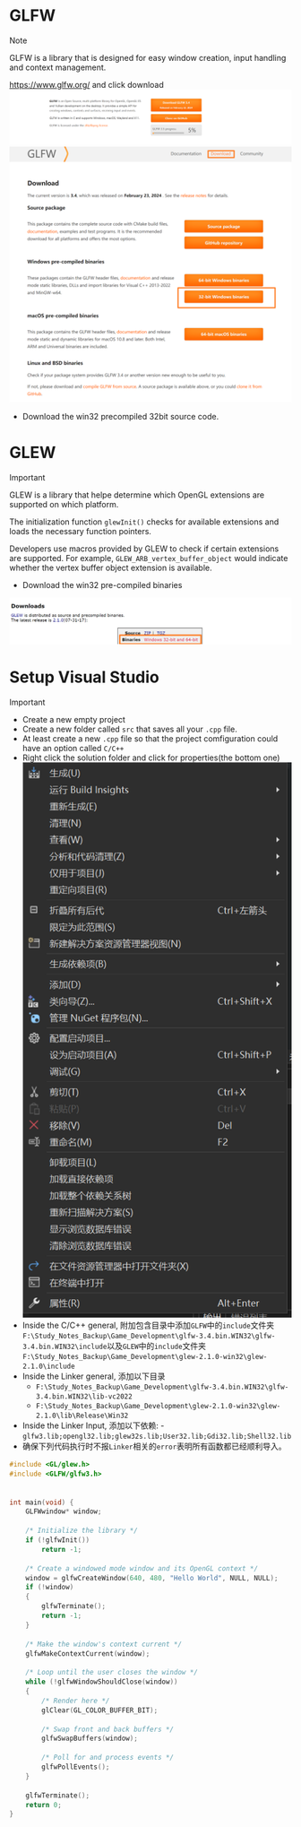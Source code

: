 # GLFW
> [!note]
> GLFW is a library that is designed for easy window creation, input handling and context management.
> 
> https://www.glfw.org/ and click download
> ![](1_Setup_OpenGL.assets/image-20240510104917718.png)![](1_Setup_OpenGL.assets/image-20240526093310779.png)
> - Download the win32 precompiled 32bit source code.


# GLEW
> [!important]
> GLEW is a library that helpe determine which OpenGL extensions are supported on which platform.
> 
> The initialization function `glewInit()` checks for available extensions and loads the necessary function pointers.
> 
> Developers use macros provided by GLEW to check if certain extensions are supported. For example, `GLEW_ARB_vertex_buffer_object` would indicate whether the vertex buffer object extension is available.
> 
> - Download the win32 pre-compiled binaries
> 
> ![](1_Setup_OpenGL.assets/image-20240526093232731.png)





# Setup Visual Studio
> [!important]
> - Create a new empty project
> - Create a new folder called `src` that saves all your `.cpp` file.
> - At least create a new `.cpp` file so that the project comfiguration could have an option called `C/C++`
> - Right click the solution folder and click for properties(the bottom one)
> ![](1_Setup_OpenGL.assets/image-20240526093505996.png)
> - Inside the C/C++ general, 附加包含目录中添加`GLFW`中的`include`文件夹`F:\Study_Notes_Backup\Game_Development\glfw-3.4.bin.WIN32\glfw-3.4.bin.WIN32\include`以及`GLEW`中的`include`文件夹`F:\Study_Notes_Backup\Game_Development\glew-2.1.0-win32\glew-2.1.0\include`
> - Inside the Linker general, 添加以下目录
> 	- `F:\Study_Notes_Backup\Game_Development\glfw-3.4.bin.WIN32\glfw-3.4.bin.WIN32\lib-vc2022`
> 	- `F:\Study_Notes_Backup\Game_Development\glew-2.1.0-win32\glew-2.1.0\lib\Release\Win32`
> - Inside the Linker Input, 添加以下依赖:
> 	-`glfw3.lib;opengl32.lib;glew32s.lib;User32.lib;Gdi32.lib;Shell32.lib`
> - 确保下列代码执行时不报`Linker`相关的`error`表明所有函数都已经顺利导入。
```c++
#include <GL/glew.h>
#include <GLFW/glfw3.h>


int main(void) {
    GLFWwindow* window;

    /* Initialize the library */
    if (!glfwInit())
        return -1;

    /* Create a windowed mode window and its OpenGL context */
    window = glfwCreateWindow(640, 480, "Hello World", NULL, NULL);
    if (!window)
    {
        glfwTerminate();
        return -1;
    }

    /* Make the window's context current */
    glfwMakeContextCurrent(window);

    /* Loop until the user closes the window */
    while (!glfwWindowShouldClose(window))
    {
        /* Render here */
        glClear(GL_COLOR_BUFFER_BIT);

        /* Swap front and back buffers */
        glfwSwapBuffers(window);

        /* Poll for and process events */
        glfwPollEvents();
    }

    glfwTerminate();
    return 0;
}

```


